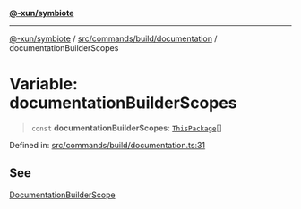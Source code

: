[**@-xun/symbiote**](../../../../../README.md)

***

[@-xun/symbiote](../../../../../README.md) / [src/commands/build/documentation](../README.md) / documentationBuilderScopes

# Variable: documentationBuilderScopes

> `const` **documentationBuilderScopes**: [`ThisPackage`](../../../../configure/enumerations/ThisPackageGlobalScope.md#thispackage)[]

Defined in: [src/commands/build/documentation.ts:31](https://github.com/Xunnamius/symbiote/blob/e2a70374b9e5c61d555e2445ff09c823f586ccb3/src/commands/build/documentation.ts#L31)

## See

[DocumentationBuilderScope](../../../../configure/enumerations/ThisPackageGlobalScope.md)
